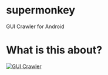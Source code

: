 supermonkey
===========

GUI Crawler for Android


What is this about?
==============

[![GUI Crawler](https://raw.githubusercontent.com/wiki/testobject/supermonkey/screenshot.png)](http://www.youtube.com/watch?v=KCCxAIE2tts)
